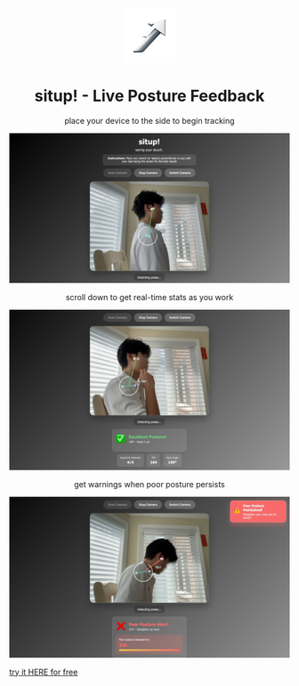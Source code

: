 <div align="center">
    <img alt="Logo" src="resources/logo.png" width="100" />
</div>
<h1 align="center">
    situp! - Live Posture Feedback
</h1>
<p align="center">
   place your device to the side to begin tracking
</p>

![main camera](resources/ss1.jpg)

<p align="center">
   scroll down to get real-time stats as you work
</p>

![posture statistics](resources/ss2.jpg)

<p align="center">
   get warnings when poor posture persists
</p>

![slouch warning](resources/ss3.jpg)

[try it HERE for free](https://evanzyang91.github.io/situp/)

